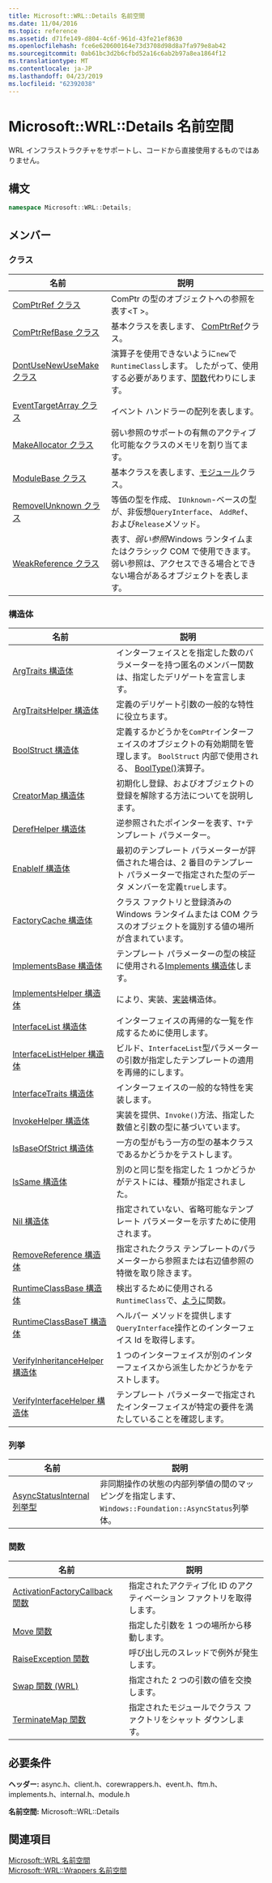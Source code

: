 ```yaml
---
title: Microsoft::WRL::Details 名前空間
ms.date: 11/04/2016
ms.topic: reference
ms.assetid: d71fe149-d804-4c6f-961d-43fe21ef8630
ms.openlocfilehash: fce6e620600164e73d3708d98d8a7fa979e8ab42
ms.sourcegitcommit: 0ab61bc3d2b6cfbd52a16c6ab2b97a8ea1864f12
ms.translationtype: MT
ms.contentlocale: ja-JP
ms.lasthandoff: 04/23/2019
ms.locfileid: "62392038"
---
```

# <a name="microsoftwrldetails-namespace"></a>Microsoft::WRL::Details 名前空間

WRL インフラストラクチャをサポートし、コードから直接使用するものではありません。

## <a name="syntax"></a>構文

```cpp
namespace Microsoft::WRL::Details;
```

## <a name="members"></a>メンバー

### <a name="classes"></a>クラス

|名前|説明|
|----------|-----------------|
|[ComPtrRef クラス](comptrref-class.md)|ComPtr の型のオブジェクトへの参照を表す\<T >。|
|[ComPtrRefBase クラス](comptrrefbase-class.md)|基本クラスを表します、 [ComPtrRef](comptrref-class.md)クラス。|
|[DontUseNewUseMake クラス](dontusenewusemake-class.md)|演算子を使用できないように`new`で`RuntimeClass`します。 したがって、使用する必要があります、[関数](make-function.md)代わりにします。|
|[EventTargetArray クラス](eventtargetarray-class.md)|イベント ハンドラーの配列を表します。|
|[MakeAllocator クラス](makeallocator-class.md)|弱い参照のサポートの有無のアクティブ化可能なクラスのメモリを割り当てます。|
|[ModuleBase クラス](modulebase-class.md)|基本クラスを表します、[モジュール](module-class.md)クラス。|
|[RemoveIUnknown クラス](removeiunknown-class.md)|等価の型を作成、 `IUnknown`-ベースの型が、非仮想`QueryInterface`、 `AddRef`、および`Release`メソッド。|
|[WeakReference クラス](weakreference-class.md)|表す、*弱い参照*Windows ランタイムまたはクラシック COM で使用できます。 弱い参照は、アクセスできる場合とできない場合があるオブジェクトを表します。|

### <a name="structures"></a>構造体

|名前|説明|
|----------|-----------------|
|[ArgTraits 構造体](argtraits-structure.md)|インターフェイスとを指定した数のパラメーターを持つ匿名のメンバー関数は、指定したデリゲートを宣言します。|
|[ArgTraitsHelper 構造体](argtraitshelper-structure.md)|定義のデリゲート引数の一般的な特性に役立ちます。|
|[BoolStruct 構造体](boolstruct-structure.md)|定義するかどうかを`ComPtr`インターフェイスのオブジェクトの有効期間を管理します。 `BoolStruct` 内部で使用される、 [BoolType()](comptr-class.md#operator-microsoft-wrl-details-booltype)演算子。|
|[CreatorMap 構造体](creatormap-structure.md)|初期化し登録、およびオブジェクトの登録を解除する方法についてを説明します。|
|[DerefHelper 構造体](derefhelper-structure.md)|逆参照されたポインターを表す、`T*`テンプレート パラメーター。|
|[EnableIf 構造体](enableif-structure.md)|最初のテンプレート パラメーターが評価された場合は、2 番目のテンプレート パラメーターで指定された型のデータ メンバーを定義`true`します。|
|[FactoryCache 構造体](factorycache-structure.md)|クラス ファクトリと登録済みの Windows ランタイムまたは COM クラスのオブジェクトを識別する値の場所が含まれています。|
|[ImplementsBase 構造体](implementsbase-structure.md)|テンプレート パラメーターの型の検証に使用される[Implements 構造体](implements-structure.md)します。|
|[ImplementsHelper 構造体](implementshelper-structure.md)|により、実装、[実装](implements-structure.md)構造体。|
|[InterfaceList 構造体](interfacelist-structure.md)|インターフェイスの再帰的な一覧を作成するために使用します。|
|[InterfaceListHelper 構造体](interfacelisthelper-structure.md)|ビルド、`InterfaceList`型パラメーターの引数が指定したテンプレートの適用を再帰的にします。|
|[InterfaceTraits 構造体](interfacetraits-structure.md)|インターフェイスの一般的な特性を実装します。|
|[InvokeHelper 構造体](invokehelper-structure.md)|実装を提供、`Invoke()`方法、指定した数値と引数の型に基づいています。|
|[IsBaseOfStrict 構造体](isbaseofstrict-structure.md)|一方の型がもう一方の型の基本クラスであるかどうかをテストします。|
|[IsSame 構造体](issame-structure.md)|別のと同じ型を指定した 1 つかどうかがテストには、種類が指定されました。|
|[Nil 構造体](nil-structure.md)|指定されていない、省略可能なテンプレート パラメーターを示すために使用されます。|
|[RemoveReference 構造体](removereference-structure.md)|指定されたクラス テンプレートのパラメーターから参照または右辺値参照の特徴を取り除きます。|
|[RuntimeClassBase 構造体](runtimeclassbase-structure.md)|検出するために使用される`RuntimeClass`で、[ように](make-function.md)関数。|
|[RuntimeClassBaseT 構造体](runtimeclassbaset-structure.md)|ヘルパー メソッドを提供します`QueryInterface`操作とのインターフェイス Id を取得します。|
|[VerifyInheritanceHelper 構造体](verifyinheritancehelper-structure.md)|1 つのインターフェイスが別のインターフェイスから派生したかどうかをテストします。|
|[VerifyInterfaceHelper 構造体](verifyinterfacehelper-structure.md)|テンプレート パラメーターで指定されたインターフェイスが特定の要件を満たしていることを確認します。|

### <a name="enumerations"></a>列挙

|名前|説明|
|----------|-----------------|
|[AsyncStatusInternal 列挙型](asyncstatusinternal-enumeration.md)|非同期操作の状態の内部列挙値の間のマッピングを指定します、`Windows::Foundation::AsyncStatus`列挙体。|

### <a name="functions"></a>関数

|名前|説明|
|----------|-----------------|
|[ActivationFactoryCallback 関数](activationfactorycallback-function.md)|指定されたアクティブ化 ID のアクティベーション ファクトリを取得します。|
|[Move 関数](move-function.md)|指定した引数を 1 つの場所から移動します。|
|[RaiseException 関数](raiseexception-function.md)|呼び出し元のスレッドで例外が発生します。|
|[Swap 関数 (WRL)](swap-function-wrl.md)|指定された 2 つの引数の値を交換します。|
|[TerminateMap 関数](terminatemap-function.md)|指定されたモジュールでクラス ファクトリをシャット ダウンします。|

## <a name="requirements"></a>必要条件

**ヘッダー:** async.h、client.h、corewrappers.h、event.h、ftm.h、implements.h、internal.h、module.h

**名前空間:** Microsoft::WRL::Details

## <a name="see-also"></a>関連項目

[Microsoft::WRL 名前空間](microsoft-wrl-namespace.md)<br/>
[Microsoft::WRL::Wrappers 名前空間](microsoft-wrl-wrappers-namespace.md)